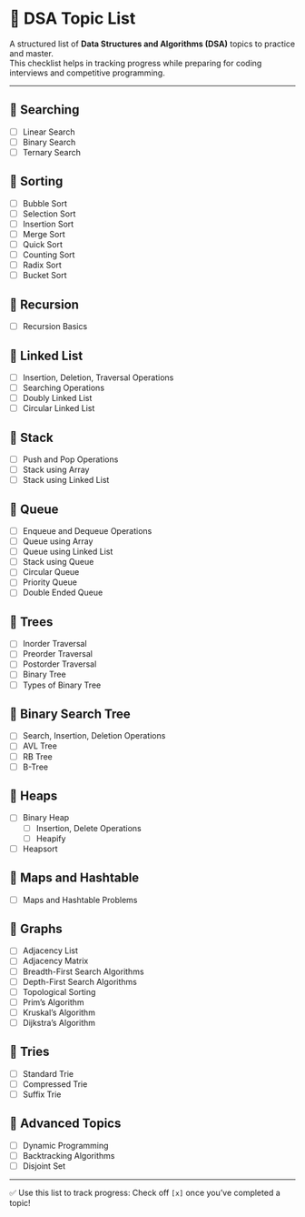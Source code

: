 # 📘 DSA Topic List

A structured list of **Data Structures and Algorithms (DSA)** topics to practice and master.  
This checklist helps in tracking progress while preparing for coding interviews and competitive programming.

---


## 📂 Searching
- [ ] Linear Search  
- [ ] Binary Search  
- [ ] Ternary Search  

## 📂 Sorting
- [ ] Bubble Sort  
- [ ] Selection Sort  
- [ ] Insertion Sort  
- [ ] Merge Sort  
- [ ] Quick Sort  
- [ ] Counting Sort  
- [ ] Radix Sort  
- [ ] Bucket Sort  

## 📂 Recursion
- [ ] Recursion Basics  

## 📂 Linked List
- [ ] Insertion, Deletion, Traversal Operations  
- [ ] Searching Operations  
- [ ] Doubly Linked List  
- [ ] Circular Linked List  

## 📂 Stack
- [ ] Push and Pop Operations  
- [ ] Stack using Array  
- [ ] Stack using Linked List  

## 📂 Queue
- [ ] Enqueue and Dequeue Operations  
- [ ] Queue using Array  
- [ ] Queue using Linked List  
- [ ] Stack using Queue  
- [ ] Circular Queue  
- [ ] Priority Queue  
- [ ] Double Ended Queue  

## 📂 Trees
- [ ] Inorder Traversal  
- [ ] Preorder Traversal  
- [ ] Postorder Traversal  
- [ ] Binary Tree  
- [ ] Types of Binary Tree  

## 📂 Binary Search Tree
- [ ] Search, Insertion, Deletion Operations  
- [ ] AVL Tree  
- [ ] RB Tree  
- [ ] B-Tree  

## 📂 Heaps
- [ ] Binary Heap  
  - [ ] Insertion, Delete Operations  
  - [ ] Heapify  
- [ ] Heapsort  

## 📂 Maps and Hashtable
- [ ] Maps and Hashtable Problems  

## 📂 Graphs
- [ ] Adjacency List  
- [ ] Adjacency Matrix  
- [ ] Breadth-First Search Algorithms  
- [ ] Depth-First Search Algorithms  
- [ ] Topological Sorting  
- [ ] Prim’s Algorithm  
- [ ] Kruskal’s Algorithm  
- [ ] Dijkstra’s Algorithm  

## 📂 Tries
- [ ] Standard Trie  
- [ ] Compressed Trie  
- [ ] Suffix Trie  

## 📂 Advanced Topics
- [ ] Dynamic Programming   
- [ ] Backtracking Algorithms  
- [ ] Disjoint Set  

---

✅ Use this list to track progress: Check off `[x]` once you’ve completed a topic!  
